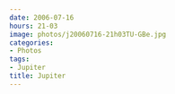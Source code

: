 ```yaml
---
date: 2006-07-16
hours: 21-03
image: photos/j20060716-21h03TU-GBe.jpg
categories: 
- Photos 
tags: 
- Jupiter 
title: Jupiter
---
```

